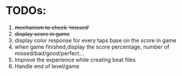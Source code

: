 
# TODOs:

1. ~~mechanism to check 'missed'~~
2. ~~display score in game~~
3. display color response for every taps base on the score in game
4. when game finished,display the score percentage, number of missed/bad/good/perfect...
5. Improve the experience while creating beat files
6. Handle end of level/game